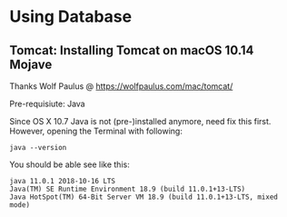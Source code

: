 # Using Database

## Tomcat: Installing Tomcat on macOS 10.14 Mojave

Thanks Wolf Paulus @ https://wolfpaulus.com/mac/tomcat/

Pre-requisiute: Java

Since OS X 10.7 Java is not (pre-)installed anymore, need fix this first. However, opening the Terminal with following:

```
java --version
```

You should be able see like this:

```
java 11.0.1 2018-10-16 LTS
Java(TM) SE Runtime Environment 18.9 (build 11.0.1+13-LTS)
Java HotSpot(TM) 64-Bit Server VM 18.9 (build 11.0.1+13-LTS, mixed mode)
```

